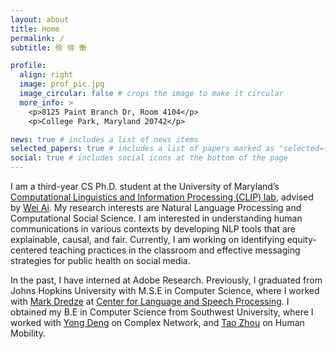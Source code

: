 ```yaml
---
layout: about
title: Home
permalink: /
subtitle: 徐 徘 衡

profile:
  align: right
  image: prof_pic.jpg
  image_circular: false # crops the image to make it circular
  more_info: >
    <p>8125 Paint Branch Dr, Room 4104</p>
    <p>College Park, Maryland 20742</p>

news: true # includes a list of news items
selected_papers: true # includes a list of papers marked as "selected={true}"
social: true # includes social icons at the bottom of the page
---
```


I am a third-year CS Ph.D. student at the University of Maryland’s [Computational Linguistics and Information Processing (CLIP) lab](https://wiki.umiacs.umd.edu/clip/index.php/Main_Page), advised by [Wei Ai](https://aiwei.me/). My research interests are Natural Language Processing and Computational Social Science. I am interested in understanding human communications in various contexts by developing NLP tools that are explainable, causal, and fair. Currently, I am working on identifying equity-centered teaching practices in the classroom and effective messaging strategies for public health on social media.

In the past, I have interned at Adobe Research. Previously, I graduated from Johns Hopkins University with M.S.E in Computer Science, where I worked with [Mark Dredze](https://www.cs.jhu.edu/~mdredze/) at [Center for Language and Speech Processing](https://www.clsp.jhu.edu/). I obtained my B.E in Computer Science from Southwest University, where I worked with [Yong Deng](https://scholar.google.com/citations?user=Zuhod6sAAAAJ&hl=en) on Complex Network, and [Tao Zhou](https://scholar.google.com/citations?user=MXgWgmEAAAAJ&hl=en) on Human Mobility.